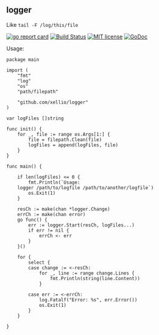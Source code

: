 ## logger

Like ```tail -F /log/this/file```

[![go report card](https://goreportcard.com/badge/github.com/xellio/logger "go report card")](https://goreportcard.com/report/github.com/xellio/logger)
[![Build Status](https://travis-ci.org/xellio/logger.svg?branch=master)](https://travis-ci.org/xellio/logger)
[![MIT license](http://img.shields.io/badge/license-MIT-brightgreen.svg)](http://opensource.org/licenses/MIT)
[![GoDoc](https://godoc.org/github.com/xellio/logger?status.svg)](https://godoc.org/github.com/xellio/logger)

Usage:
```
package main

import (
    "fmt"
    "log"
    "os"
    "path/filepath"

    "github.com/xellio/logger"
)

var logFiles []string

func init() {
    for _, file := range os.Args[1:] {
        file = filepath.Clean(file)
        logFiles = append(logFiles, file)
    }
}

func main() {

    if len(logFiles) <= 0 {
        fmt.Println(`Usage:
    logger /path/to/logfile /path/to/another/logfile`)
        os.Exit(1)
    }

    resCh := make(chan *logger.Change)
    errCh := make(chan error)
    go func() {
        err := logger.Start(resCh, logFiles...)
        if err != nil {
            errCh <- err
        }
    }()

    for {
        select {
        case change := <-resCh:
            for _, line := range change.Lines {
                fmt.Println(string(line.Content))
            }

        case err := <-errCh:
            log.Fatalf("Error: %s", err.Error())
            os.Exit(1)
        }
    }

}

```

